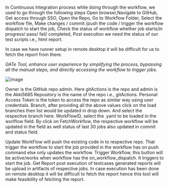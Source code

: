 In Continuous Integration process while doing through the workflow, we used to go through the following steps 
Open browser,Navigate to GitHub, Get access through SSO, Open the Repo, Go to Workflow Folder, Select the workflow file, Make changes / commit /push the code / trigger the workflow dispatch to start the job, Check the status of workflow whether job starts/in progress/ pass/ fail/ completed, Post execution we need the status of our test scripts i.e., html report. 

In case we have runner setup in remote desktop it will be difficult for us to fetch the report from there. 

_GATe Tool, enhance user experience by simplifying the process, bypassing all the manual steps, and directly accessing the workflow to trigger jobs._

![image](https://github.com/user-attachments/assets/baa28b10-6dd6-4e44-9589-74a135c2b559)














Owner  is the GitHub repo admin. Here gitActions is the repo and admin is the Akki5685 
Repository is the name of the repo i.e., gitActions.
Personal Access Token is the token to access the repo as similar way using user credentials.
Branch, after providing all the above values click on the load branches then list would be updated in drop down. And select the respective branch here.
WorkFlowID, select the .yaml to be loaded in the worlflow field.
By click on FetchWorkflow, the respective workflow will be updated in the field as well status of last 30 jobs also updated in commit and status field.

Update WorkFlow will push the existing code in to respective repo. That trigger the workflow to start the job provided in the workflow has on push command else only updates the workflow.
Trigger Workflow, this button will be active/works when workflow has the on_workflow_dispatch. It triggers to start the job.
Get Report post execution of testcases generated reports will be upload in artifacts of respective jobs. In case execution has been done on remote desktop it will be difficult to fetch the report hence this tool will make feasibility of fetching the report.

